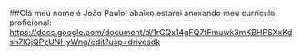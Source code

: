 ##Olá meu nome é João Paulo! abaixo estarei anexando meu currículo proficional:
https://docs.google.com/document/d/1rCQx14gFQ7fFmuwk3mKBHPSXxKdsh7lGjQPzUNHyWng/edit?usp=drivesdk
